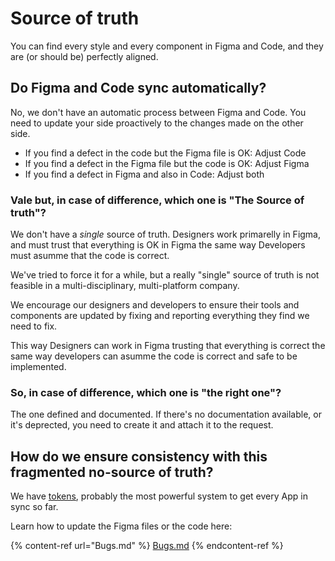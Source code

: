 # Source of truth

You can find every style and every component in Figma and Code, and they are (or should be) perfectly aligned.

## Do Figma and Code sync automatically?

No, we don't have an automatic process between Figma and Code. You need to update your side proactively to the changes made on the other side.

* If you find a defect in the code but the Figma file is OK: Adjust Code
* If you find a defect in the Figma file but the code is OK: Adjust Figma
* If you find a defect in Figma and also in Code: Adjust both

### Vale but, in case of difference, which one is "The Source of truth"?

We don't have a _single_ source of truth. Designers work primarelly in Figma, and must trust that everything is OK in Figma the same way Developers must asumme that the code is correct.

We've tried to force it for a while, but a really "single" source of truth is not feasible in a multi-disciplinary, multi-platform company. 

We encourage our designers and developers to ensure their tools and components are updated by fixing and reporting everything they find we need to fix.

This way Designers can work in Figma trusting that everything is correct the same way developers can asumme the code is correct and safe to be implemented.

### So, in case of difference, which one is "the right one"?

The one defined and documented. If there's no documentation available, or it's deprected, you need to create it and attach it to the request.


## How do we ensure consistency with this fragmented no-source of truth?

We have [tokens](Tokens.md), probably the most powerful system to get every App in sync so far.


Learn how to update the Figma files or the code here:

{% content-ref url="Bugs.md" %}
[Bugs.md](Bugs.md)
{% endcontent-ref %}
